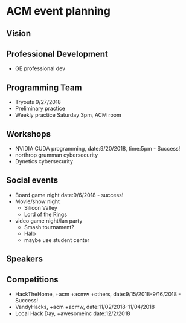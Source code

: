 # ACM event planning
## Vision

## Professional Development
- GE professional dev

## Programming Team
- Tryouts 9/27/2018
- Preliminary practice
- Weekly practice Saturday 3pm, ACM room

## Workshops
- NVIDIA CUDA programming,  date:9/20/2018, time:5pm - Success!
- northrop grumman cybersecurity
- Dynetics cybersecurity


## Social events
- Board game night date:9/6/2018 - success!
- Movie/show night
    - Silicon Valley
    - Lord of the Rings
- video game night/lan party
    - Smash tournament?
    - Halo
    - maybe use student center

## Speakers


## Competitions
- HackTheHome, +acm +acmw +others, date:9/15/2018-9/16/2018 - Success!
- VandyHacks, +acm +acmw, date:11/02/2018-11/04/2018
- Local Hack Day, +awesomeinc date:12/2/2018

